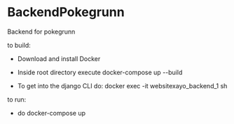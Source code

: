 # BackendPokegrunn
Backend for pokegrunn

to build:
- Download and install Docker
- Inside root directory execute docker-compose up --build

- To get into the django CLI do: docker exec -it websitexayo_backend_1 sh

to run:
- do docker-compose up
